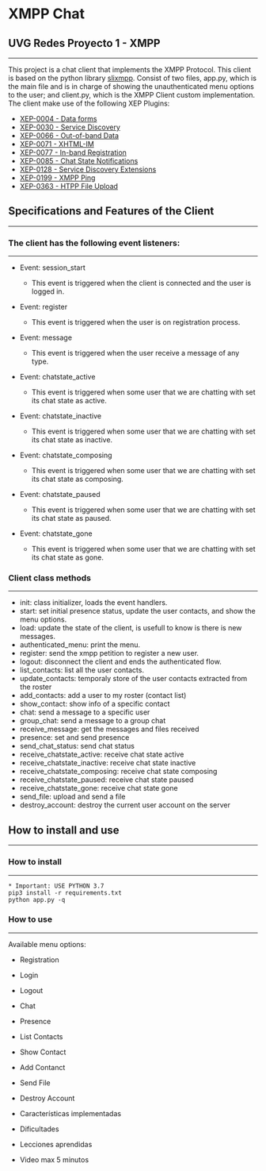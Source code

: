 # XMPP Chat
## UVG Redes Proyecto 1 - XMPP
---

This project is a chat client that implements the XMPP Protocol. This client is based on the python library [slixmpp](https://slixmpp.readthedocs.io/en/latest/). Consist of two files, app.py, which is the main file and is in charge of showing the unauthenticated menu options to the user; and client.py, which is the XMPP Client custom implementation. The client make use of the following XEP Plugins:

- [XEP-0004 - Data forms](https://slixmpp.readthedocs.io/en/latest/api/plugins/xep_0004.html)
- [XEP-0030 - Service Discovery](https://slixmpp.readthedocs.io/en/latest/api/plugins/xep_0030.html)
- [XEP-0066 - Out-of-band Data](https://slixmpp.readthedocs.io/en/latest/api/plugins/xep_0066.html)
- [XEP-0071 - XHTML-IM](https://slixmpp.readthedocs.io/en/latest/api/plugins/xep_0071.html)
- [XEP-0077 - In-band Registration](https://slixmpp.readthedocs.io/en/latest/api/plugins/xep_0077.html)
- [XEP-0085 - Chat State Notifications](https://slixmpp.readthedocs.io/en/latest/api/plugins/xep_0085.html)
- [XEP-0128 - Service Discovery Extensions](https://slixmpp.readthedocs.io/en/latest/api/plugins/xep_0128.html)
- [XEP-0199 - XMPP Ping](https://slixmpp.readthedocs.io/en/latest/api/plugins/xep_0199.html)
- [XEP-0363 - HTPP File Upload](https://slixmpp.readthedocs.io/en/latest/api/plugins/xep_0363.html)


## Specifications and Features of the Client
---
### The client has the following event listeners:
---
- Event: session_start
    - This event is triggered when the client is connected and the user is logged in.

- Event: register
    - This event is triggered when the user is on registration process.

- Event: message
    - This event is triggered when the user receive a message of any type.

- Event: chatstate_active
    - This event is triggered when some user that we are chatting with set its chat state as active.

- Event: chatstate_inactive
    - This event is triggered when some user that we are chatting with set its chat state as inactive.

- Event: chatstate_composing
    - This event is triggered when some user that we are chatting with set its chat state as composing.

- Event: chatstate_paused
    - This event is triggered when some user that we are chatting with set its chat state as paused.

- Event: chatstate_gone
    - This event is triggered when some user that we are chatting with set its chat state as gone.


### Client class methods
---
- init: class initializer, loads the event handlers.
- start: set initial presence status, update the user contacts, and show the menu options.
- load: update the state of the client, is usefull to know is there is new messages.
- authenticated_menu: print the menu.
- register: send the xmpp petition to register a new user.
- logout: disconnect the client and ends the authenticated flow.
- list_contacts: list all the user contacts.
- update_contacts: temporaly store of the user contacts extracted from the roster
- add_contacts: add a user to my roster (contact list)
- show_contact: show info of a specific contact
- chat: send a message to a specific user
- group_chat: send a message to a group chat
- receive_message: get the messages and files received
- presence: set and send presence
- send_chat_status: send chat status
- receive_chatstate_active: receive chat state active
- receive_chatstate_inactive: receive chat state inactive
- receive_chatstate_composing: receive chat state composing
- receive_chatstate_paused: receive chat state paused
- receive_chatstate_gone: receive chat state gone
- send_file: upload and send a file
- destroy_account: destroy the current user account on the server


## How to install and use
---
### How to install
---
    * Important: USE PYTHON 3.7
    pip3 install -r requirements.txt
    python app.py -q

### How to use
---
Available menu options:
- Registration
- Login
- Logout
- Chat
- Presence
- List Contacts
- Show Contact
- Add Contanct
- Send File
- Destroy Account


- Características implementadas
- Dificultades
- Lecciones aprendidas
- Video max 5 minutos

